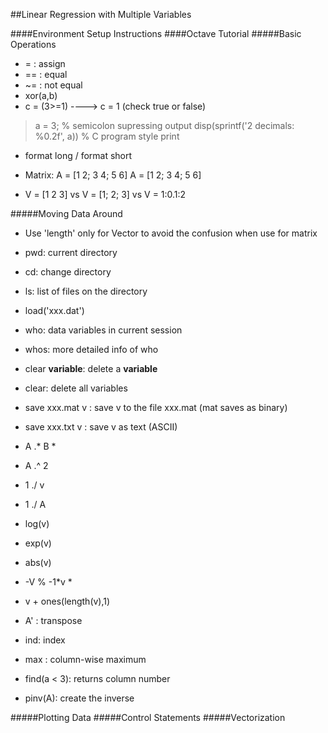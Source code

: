 ##Linear Regression with Multiple Variables

####Environment Setup Instructions
####Octave Tutorial
#####Basic Operations
- = : assign
- == : equal 
- ~= : not equal
- xor(a,b)
- c = (3>=1) ----> c = 1 (check true or false)

>a = 3; % semicolon supressing output
>disp(sprintf('2 decimals: %0.2f', a)) % C program style print

- format long / format short
- Matrix: 
    A = [1 2; 3 4; 5 6]
    A = [1 2;
    3 4;
    5 6]
    
- V = [1 2 3] vs V = [1; 2; 3] vs V = 1:0.1:2

#####Moving Data Around
- Use 'length' only for Vector to avoid the confusion when use for matrix
- pwd: current directory
- cd: change directory
- ls: list of files on the directory

- load('xxx.dat')
- who: data variables in current session
- whos: more detailed info of who

- clear __variable__: delete a __variable__
- clear: delete all variables

- save xxx.mat v : save v to the file xxx.mat (mat saves as binary)
- save xxx.txt v : save v as text (ASCII)

- A .* B  *
- A .^ 2
- 1 ./ v
- 1 ./ A
- log(v)
- exp(v)
- abs(v)
- -V % -1*v       *
- v + ones(length(v),1)

- A' : transpose
- ind: index
- max : column-wise maximum
- find(a < 3): returns column number
- pinv(A): create the inverse 


#####Plotting Data
#####Control Statements
#####Vectorization
